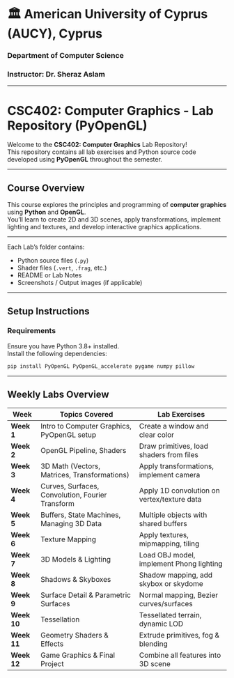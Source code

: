 # 🏛️ American University of Cyprus (AUCY), Cyprus  
### Department of Computer Science  
### Instructor: **Dr. Sheraz Aslam**

---

# CSC402: Computer Graphics - Lab Repository (PyOpenGL)

Welcome to the **CSC402: Computer Graphics** Lab Repository!  
This repository contains all lab exercises and Python source code developed using **PyOpenGL** throughout the semester.

---

## Course Overview

This course explores the principles and programming of **computer graphics** using **Python** and **OpenGL**.  
You’ll learn to create 2D and 3D scenes, apply transformations, implement lighting and textures, and develop interactive graphics applications.

---

Each Lab’s folder contains:
- Python source files (`.py`)
- Shader files (`.vert`, `.frag`, etc.)
- README or Lab Notes
- Screenshots / Output images (if applicable)
---
## Setup Instructions

### Requirements
Ensure you have Python 3.8+ installed.  
Install the following dependencies:

```bash
pip install PyOpenGL PyOpenGL_accelerate pygame numpy pillow
```
---

## Weekly Labs Overview

| **Week** | **Topics Covered** | **Lab Exercises** |
|-----------|--------------------|-------------------|
| **Week 1** | Intro to Computer Graphics, PyOpenGL setup | Create a window and clear color |
| **Week 2** | OpenGL Pipeline, Shaders | Draw primitives, load shaders from files |
| **Week 3** | 3D Math (Vectors, Matrices, Transformations) | Apply transformations, implement camera |
| **Week 4** | Curves, Surfaces, Convolution, Fourier Transform | Apply 1D convolution on vertex/texture data |
| **Week 5** | Buffers, State Machines, Managing 3D Data | Multiple objects with shared buffers |
| **Week 6** | Texture Mapping | Apply textures, mipmapping, tiling |
| **Week 7** | 3D Models & Lighting | Load OBJ model, implement Phong lighting |
| **Week 8** | Shadows & Skyboxes | Shadow mapping, add skybox or skydome |
| **Week 9** | Surface Detail & Parametric Surfaces | Normal mapping, Bezier curves/surfaces |
| **Week 10** | Tessellation | Tessellated terrain, dynamic LOD |
| **Week 11** | Geometry Shaders & Effects | Extrude primitives, fog & blending |
| **Week 12** | Game Graphics & Final Project | Combine all features into 3D scene |

